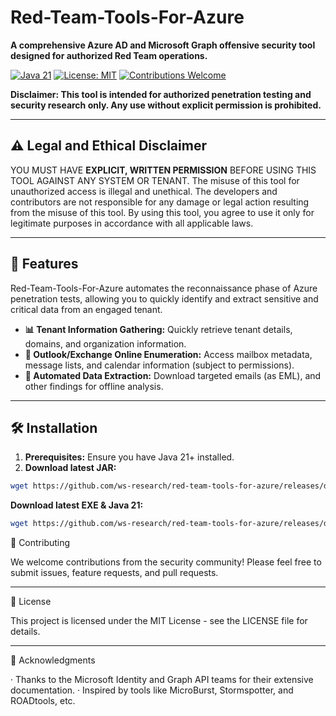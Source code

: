 # Red-Team-Tools-For-Azure

**A comprehensive Azure AD and Microsoft Graph offensive security tool designed for authorized Red Team operations.**

[![Java 21](https://img.shields.io/badge/Java-21+-orange?logo=openjdk)](https://jdk.java.net/java-se-ri/21)
[![License: MIT](https://img.shields.io/badge/License-MIT-yellow.svg)](https://opensource.org/licenses/MIT)
[![Contributions Welcome](https://img.shields.io/badge/contributions-welcome-brightgreen.svg)](https://github.com/yourname/AzureStorm/issues)

**Disclaimer: This tool is intended for authorized penetration testing and security research only. Any use without explicit permission is prohibited.**


---

## ⚠️ Legal and Ethical Disclaimer

YOU MUST HAVE **EXPLICIT, WRITTEN PERMISSION** BEFORE USING THIS TOOL AGAINST ANY SYSTEM OR TENANT. The misuse of this tool for unauthorized access is illegal and unethical. The developers and contributors are not responsible for any damage or legal action resulting from the misuse of this tool. By using this tool, you agree to use it only for legitimate purposes in accordance with all applicable laws.

---



## 🚀 Features

Red-Team-Tools-For-Azure automates the reconnaissance phase of Azure penetration tests, allowing you to quickly identify and extract sensitive and critical data from an engaged tenant.

*   **📊 Tenant Information Gathering:** Quickly retrieve tenant details, domains, and organization information.
*   **📧 Outlook/Exchange Online Enumeration:** Access mailbox metadata, message lists, and calendar information (subject to permissions).
*   **💾 Automated Data Extraction:** Download targeted emails (as EML), and other findings for offline analysis.

---

## 🛠️ Installation

1.  **Prerequisites:** Ensure you have Java 21+ installed.
2.  **Download latest JAR:**
```bash
wget https://github.com/ws-research/red-team-tools-for-azure/releases/download/v1.0/red-team-tools-for-azure.jar
```

**Download latest EXE & Java 21:**
```bash
wget https://github.com/ws-research/red-team-tools-for-azure/releases/download/v1.0/red-team-tools-for-azure.zip
```

🤝 Contributing

We welcome contributions from the security community! Please feel free to submit issues, feature requests, and pull requests. 

---

📜 License

This project is licensed under the MIT License - see the LICENSE file for details.

---

🙏 Acknowledgments

· Thanks to the Microsoft Identity and Graph API teams for their extensive documentation.
· Inspired by tools like MicroBurst, Stormspotter, and ROADtools, etc.


